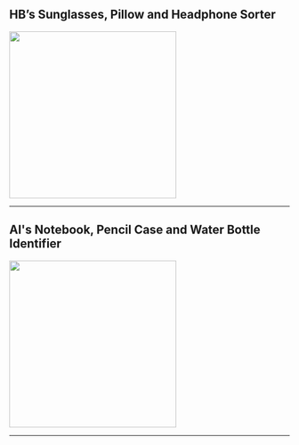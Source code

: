 <html>
<body>
  <h2>HB’s Sunglasses, Pillow and Headphone Sorter</h2>
  <a href="https://editor.p5js.org/21berrha/present/GZwJo7k76">
    <img width=300 src="https://user-images.githubusercontent.com/7727226/95479396-b5fd9900-0958-11eb-93a9-4d6a211dc655.png">
  </a>
  <hr>
  <h2>AI's Notebook, Pencil Case and Water Bottle Identifier</h2>
  <a href="https://editor.p5js.org/21ingl/present/3dlLuJ1LR">
    <img width=300 src="https://user-images.githubusercontent.com/7727226/95478672-d711ba00-0957-11eb-9db0-11b943a72997.png">
  </a>
  <hr> 
</body>
</html>

